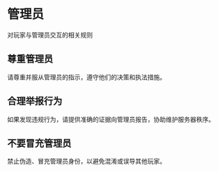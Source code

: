 # 管理员

对玩家与管理员交互的相关规则

## 尊重管理员

请尊重并服从管理员的指示，遵守他们的决策和执法措施。

## 合理举报行为

如果发现违规行为，请提供准确的证据向管理员报告，协助维护服务器秩序。

## 不要冒充管理员

禁止伪造、冒充管理员身份，以避免混淆或误导其他玩家。
